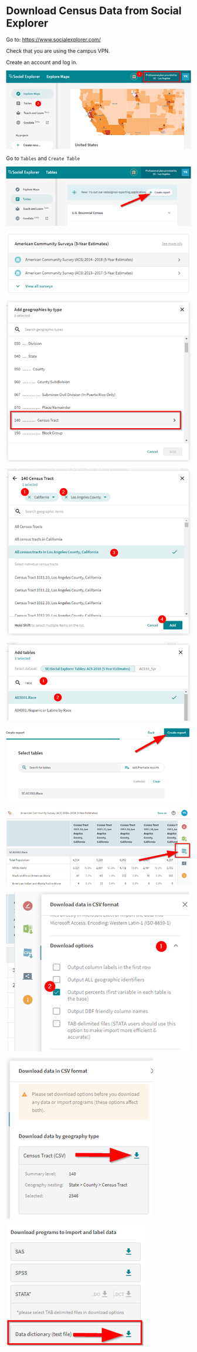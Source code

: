 # Download Census Data from Social Explorer

Go to: https://www.socialexplorer.com/

Check that you are using the campus VPN.

Create an account and log in.

<kbd><img src="images/se1.png"></kbd>

Go to `Tables` and `Create Table`

<kbd><img src="images/se2.png"></kbd>

<kbd><img src="images/se3.png"></kbd>

<kbd><img src="images/se4.png"></kbd>

<kbd><img src="images/se5.png"></kbd>

<kbd><img src="images/se6.png"></kbd>

<kbd><img src="images/se7.png"></kbd>

<kbd><img src="images/se8.png"></kbd>

<kbd><img src="images/se9.png"></kbd>

<kbd><img src="images/se10.png"></kbd>

<kbd><img src="images/se11.png"></kbd>
